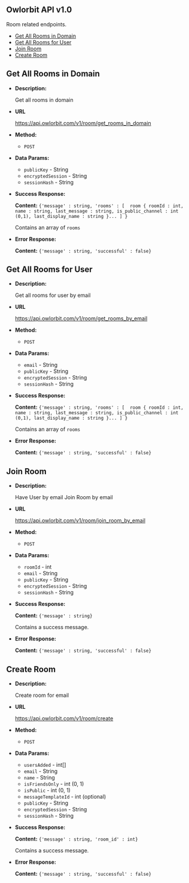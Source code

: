 **Owlorbit API v1.0**
----

Room related endpoints.


- [Get All Rooms in Domain](#get-all-rooms-in-domain)
- [Get All Rooms for User](#get-all-rooms-for-user)
- [Join Room](#join-room)
- [Create Room](#create-room)

## Get All Rooms in Domain

* **Description:**
  
  Get all rooms in domain

* **URL**

  <https://api.owlorbit.com/v1/room/get_rooms_in_domain>

* **Method:**

  * `POST`
  
* **Data Params:**

  * `publicKey` - String <br/>
  * `encryptedSession` - String <br/>
  * `sessionHash` - String



* **Success Response:**

   **Content:** `{'message' : string,
        'rooms' : [  room { roomId : int, name : string, last_message : string, is_public_channel : int (0,1), last_display_name : string }... ] }`

  Contains an array of `rooms`

 
* **Error Response:**

    **Content:** `{'message' : string,
        'successful' : false}`    


## Get All Rooms for User

* **Description:**
  
  Get all rooms for user by email

* **URL**

  <https://api.owlorbit.com/v1/room/get_rooms_by_email>

* **Method:**

  * `POST`
  
* **Data Params:**

  * `email` - String <br/>
  * `publicKey` - String <br/>
  * `encryptedSession` - String <br/>
  * `sessionHash` - String



* **Success Response:**

   **Content:** `{'message' : string,
        'rooms' : [  room { roomId : int, name : string, last_message : string, is_public_channel : int (0,1), last_display_name : string }... ] }`

  Contains an array of `rooms`

 
* **Error Response:**

    **Content:** `{'message' : string,
        'successful' : false}`  

## Join Room

* **Description:**
  
  Have User by email Join Room by email

* **URL**

  <https://api.owlorbit.com/v1/room/join_room_by_email>

* **Method:**

  * `POST`
  
* **Data Params:**

  * `roomId` - int <br/>
  * `email` - String <br/>  
  * `publicKey` - String <br/>
  * `encryptedSession` - String <br/>
  * `sessionHash` - String



* **Success Response:**

   **Content:** `{'message' : string}`

  Contains a success message.

 
* **Error Response:**

    **Content:** `{'message' : string,
        'successful' : false}` 

## Create Room

* **Description:**
  
  Create room for email

* **URL**

  <https://api.owlorbit.com/v1/room/create>

* **Method:**

  * `POST`
  
* **Data Params:**

  * `usersAdded` - int[] <br/>
  * `email` - String <br/>  
  * `name` - String <br/>  
  * `isFriendsOnly` - int (0, 1) <br/>  
  * `isPublic` - int (0, 1) <br/>  
  * `messageTemplateId` - int (optional) <br/>  
  * `publicKey` - String <br/>
  * `encryptedSession` - String <br/>
  * `sessionHash` - String



* **Success Response:**

   **Content:** `{'message' : string, 'room_id' : int}`

  Contains a success message.

 
* **Error Response:**

    **Content:** `{'message' : string,
        'successful' : false}`         

